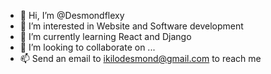 - 👋 Hi, I’m @Desmondflexy
- 👀 I’m interested in Website and Software development
- 🌱 I’m currently learning React and Django
- 💞️ I’m looking to collaborate on ...
- 📫 Send an email to ikilodesmond@gmail.com to reach me

<!---
Desmondflexy/Desmondflexy is a ✨ special ✨ repository because its `README.md` (this file) appears on your GitHub profile.
You can click the Preview link to take a look at your changes.
--->
